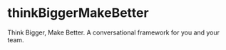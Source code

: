 thinkBiggerMakeBetter
=====================

Think Bigger, Make Better. A conversational framework for you and your team.

